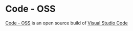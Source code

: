 # Code - OSS

[Code - OSS](https://www.archlinux.org/packages/?name=code) is an open source
build of [Visual Studio Code](https://code.visualstudio.com/)
